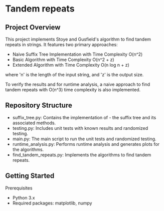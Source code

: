 # Tandem repeats

## Project Overview

This project implements Stoye and Gusfield's algorithm to find tandem repeats in strings. It features two primary approaches:

- Naive Suffix Tree Implementation with Time Complexity O(n^2)
- Basic Algorithm with Time Complexity O(n^2 + z) 
- Extended Algorithm with Time Complexity O(n log n + z)

where 'n' is the length of the input string, and 'z' is the output size.

To verify the results and for runtime analysis, a naive approach to find tandem repeats with O(n^3) time complexity is also implemented.

## Repository Structure

- suffix_tree.py: Contains the implementation of - the suffix tree and its associated methods.
- testing.py: Includes unit tests with known results and randomized testing.
- main.py: The main script to run the unit tests and randomized testing.
- runtime_analysis.py: Performs runtime analysis and generates plots for the algorithms.
- find_tandem_repeats.py: Implements the algorithms to find tandem repeats.

## Getting Started

Prerequisites
- Python 3.x
- Required packages: matplotlib, numpy

